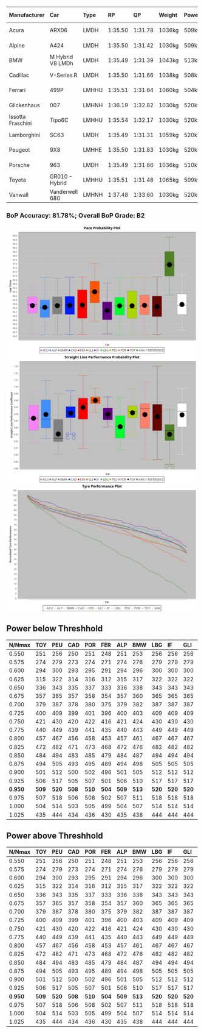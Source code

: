 |Manufacturer|Car|Type|RP|QP|Weight|Power¹|Threshhold|PINC|Power²|E/Stint|AVG Vmax|FDS|RDLC|L/Stint|BOP-Grade|ModelAccuracy|ModelPoints|Match%|
|:-|:-|:-|:-|:-|:-|:-|:-|:-|:-|:-|:-|:-|:-|:-|:-|:-|:-|:-|
|Acura|ARX06|LMDH|1:35.50|1:31.78|1036kg|509kw|210.0kph|0%|509kw|901MJ|291.16kph-307.15kph|-|1.02|37|-C2|100.00%|995|74.71%|
|Alpine|A424|LMDH|1:35.50|1:31.42|1030kg|509kw|210.0kph|0%|509kw|899MJ|292.32kph-311.38kph|-|1.03|37|~A1|81.46%|523|98.33%|
|BMW|M Hybrid V8 LMDh|LMDH|1:35.49|1:31.39|1043kg|513kw|210.0kph|0%|513kw|897MJ|288.18kph-309.99kph|-|1.02|37|-B1|98.60%|1690|88.32%|
|Cadillac|V-Series.R|LMDH|1:35.50|1:31.66|1038kg|508kw|210.0kph|0%|508kw|882MJ|286.90kph-309.37kph|-|1.02|37|-A2|98.38%|1765|90.03%|
|Ferrari|499P|LMHHU|1:35.51|1:31.64|1060kg|504kw|210.0kph|0%|504kw|886MJ|289.88kph-310.54kph|190kph|1.03|37|-A2|92.24%|2247|93.31%|
|Glickenhaus|007|LMHNH|1:36.19|1:32.82|1030kg|520kw|210.0kph|0%|520kw|913MJ|297.07kph-308.06kph|-|0.96|37|+D2|96.18%|554|62.54%|
|Issotta Fraschini|Tipo6C|LMHHU|1:35.54|1:32.17|1030kg|520kw|210.0kph|0%|520kw|917MJ|294.85kph-304.71kph|170kph|1.08|37|+A2|66.67%|96|92.75%|
|Lamborghini|SC63|LMDH|1:35.49|1:31.31|1059kg|520kw|210.0kph|0%|520kw|901MJ|289.36kph-306.15kph|-|1.03|37|-B1|96.77%|419|89.65%|
|Peugeot|9X8|LMHHE|1:35.50|1:31.83|1030kg|520kw|210.0kph|0%|520kw|910MJ|289.24kph-310.97kph|120kph|1.03|37|-A2|87.65%|1795|94.84%|
|Porsche|963|LMDH|1:35.49|1:31.66|1036kg|510kw|210.0kph|0%|510kw|892MJ|288.90kph-310.56kph|-|1.02|37|-B1|96.81%|5438|89.74%|
|Toyota|GR010 - Hybrid|LMHHU|1:35.51|1:31.48|1065kg|509kw|210.0kph|0%|509kw|901MJ|287.61kph-317.08kph|190kph|1.03|37|~A1|86.04%|1751|96.69%|
|Vanwall|Vanderwell 680|LMHNH|1:37.48|1:33.60|1030kg|520kw|210.0kph|0%|520kw|901MJ|283.54kph-304.47kph|-|1.01|37|+Ω1|91.42%|501|10.50%|

### BoP Accuracy: 81.78%; Overall BoP Grade: B2
![PACECHART](./IMG/AUTO.png)
![STRAIGHTLINEPERFORMANCECHART](./IMG/AUTO_sp.png)
![TYREPERFORMANCECHART](./IMG/AUTO_tw.png)

## Power below Threshhold
|N/Nmax|TOY|PEU|CAD|POR|FER|ALP|BMW|LBG|IF|GLI|VAN|ACU|
|:-|:-|:-|:-|:-|:-|:-|:-|:-|:-|:-|:-|:-|
|0.550|251|256|250|251|248|251|253|256|256|256|256|251|
|0.575|274|279|273|274|271|274|276|279|279|279|279|274|
|0.600|294|300|293|295|291|294|296|300|300|300|300|294|
|0.625|315|322|314|316|312|315|317|322|322|322|322|315|
|0.650|336|343|335|337|333|336|338|343|343|343|343|336|
|0.675|357|365|357|358|354|357|360|365|365|365|365|357|
|0.700|379|387|378|380|375|379|382|387|387|387|387|379|
|0.725|400|409|399|401|396|400|403|409|409|409|409|400|
|0.750|421|430|420|422|416|421|424|430|430|430|430|421|
|0.775|440|449|439|441|435|440|443|449|449|449|449|440|
|0.800|457|467|456|458|453|457|461|467|467|467|467|457|
|0.825|472|482|471|473|468|472|476|482|482|482|482|472|
|0.850|484|494|483|485|479|484|487|494|494|494|494|484|
|0.875|494|505|493|495|489|494|498|505|505|505|505|494|
|0.900|501|512|500|502|496|501|505|512|512|512|512|501|
|0.925|506|517|505|507|501|506|510|517|517|517|517|506|
|**0.950**|**509**|**520**|**508**|**510**|**504**|**509**|**513**|**520**|**520**|**520**|**520**|**509**|
|0.975|507|518|506|508|502|507|511|518|518|518|518|507|
|1.000|504|514|503|505|499|504|507|514|514|514|514|504|
|1.025|435|444|434|436|430|435|438|444|444|444|444|435|

## Power above Threshhold
|N/Nmax|TOY|PEU|CAD|POR|FER|ALP|BMW|LBG|IF|GLI|VAN|ACU|
|:-|:-|:-|:-|:-|:-|:-|:-|:-|:-|:-|:-|:-|
|0.550|251|256|250|251|248|251|253|256|256|256|256|251|
|0.575|274|279|273|274|271|274|276|279|279|279|279|274|
|0.600|294|300|293|295|291|294|296|300|300|300|300|294|
|0.625|315|322|314|316|312|315|317|322|322|322|322|315|
|0.650|336|343|335|337|333|336|338|343|343|343|343|336|
|0.675|357|365|357|358|354|357|360|365|365|365|365|357|
|0.700|379|387|378|380|375|379|382|387|387|387|387|379|
|0.725|400|409|399|401|396|400|403|409|409|409|409|400|
|0.750|421|430|420|422|416|421|424|430|430|430|430|421|
|0.775|440|449|439|441|435|440|443|449|449|449|449|440|
|0.800|457|467|456|458|453|457|461|467|467|467|467|457|
|0.825|472|482|471|473|468|472|476|482|482|482|482|472|
|0.850|484|494|483|485|479|484|487|494|494|494|494|484|
|0.875|494|505|493|495|489|494|498|505|505|505|505|494|
|0.900|501|512|500|502|496|501|505|512|512|512|512|501|
|0.925|506|517|505|507|501|506|510|517|517|517|517|506|
|**0.950**|**509**|**520**|**508**|**510**|**504**|**509**|**513**|**520**|**520**|**520**|**520**|**509**|
|0.975|507|518|506|508|502|507|511|518|518|518|518|507|
|1.000|504|514|503|505|499|504|507|514|514|514|514|504|
|1.025|435|444|434|436|430|435|438|444|444|444|444|435|
